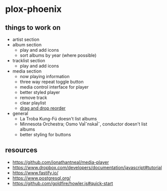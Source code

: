 # plox-phoenix

## things to work on

-   artist section
-   album section
    -   play and add icons
    -   sort albums by year (where possible)
-   tracklist section
    -   play and add icons
-   media section
    -   now playing information
    -   three way repeat toggle button
    -   media control interface for player
    -   better styled player
    -   remove track
    -   clear playlist
    -   [drag and drop reorder](https://codepen.io/chingy/pen/Exxvpjo)
-   general
    -   La Troba Kung-Fú doesn't list albums
    -   Minnesota Orchestra; Osmo VaÌˆnskaÌˆ, conductor doesn't list albums
    -   better styling for buttons

## resources

-   https://github.com/jonathantneal/media-player
-   https://www.dropbox.com/developers/documentation/javascript#tutorial
-   https://www.fastify.io/
-   https://www.postgresql.org/
-   https://github.com/goldfire/howler.js#quick-start
